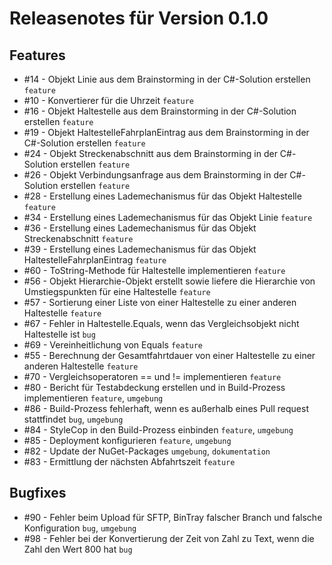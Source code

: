 # Releasenotes für Version 0.1.0

## Features

* #14 - Objekt Linie aus dem Brainstorming in der C#-Solution erstellen `feature`
* #10 - Konvertierer für die Uhrzeit `feature`
* #16 - Objekt Haltestelle aus dem Brainstorming in der C#-Solution erstellen `feature`
* #19 - Objekt HaltestelleFahrplanEintrag aus dem Brainstorming in der C#-Solution erstellen `feature`
* #24 - Objekt Streckenabschnitt aus dem Brainstorming in der C#-Solution erstellen `feature`
* #26 - Objekt Verbindungsanfrage aus dem Brainstorming in der C#-Solution erstellen `feature`
* #28 - Erstellung eines Lademechanismus für das Objekt Haltestelle `feature`
* #34 - Erstellung eines Lademechanismus für das Objekt Linie `feature`
* #36 - Erstellung eines Lademechanismus für das Objekt Streckenabschnitt `feature`
* #39 - Erstellung eines Lademechanismus für das Objekt HaltestelleFahrplanEintrag `feature`
* #60 - ToString-Methode für Haltestelle implementieren `feature`
* #56 - Objekt Hierarchie-Objekt erstellt sowie liefere die Hierarchie von Umstiegspunkten für eine Haltestelle `feature`
* #57 - Sortierung einer Liste von einer Haltestelle zu einer anderen Haltestelle `feature`
* #67 - Fehler in Haltestelle.Equals, wenn das Vergleichsobjekt nicht Haltestelle ist `bug`
* #69 - Vereinheitlichung von Equals `feature`
* #55 - Berechnung der Gesamtfahrtdauer von einer Haltestelle zu einer anderen Haltestelle `feature`
* #70 - Vergleichsoperatoren == und != implementieren `feature`
* #80 - Bericht für Testabdeckung erstellen und in Build-Prozess implementieren `feature`, `umgebung`
* #86 - Build-Prozess fehlerhaft, wenn es außerhalb eines Pull request stattfindet `bug`, `umgebung`
* #84 - StyleCop in den Build-Prozess einbinden `feature`, `umgebung`
* #85 - Deployment konfigurieren `feature`, `umgebung`
* #82 - Update der NuGet-Packages `umgebung`, `dokumentation`
* #83 - Ermittlung der nächsten Abfahrtszeit `feature`

## Bugfixes

* #90 - Fehler beim Upload für SFTP, BinTray falscher Branch und falsche Konfiguration `bug`, `umgebung`
* #98 - Fehler bei der Konvertierung der Zeit von Zahl zu Text, wenn die Zahl den Wert 800 hat `bug`